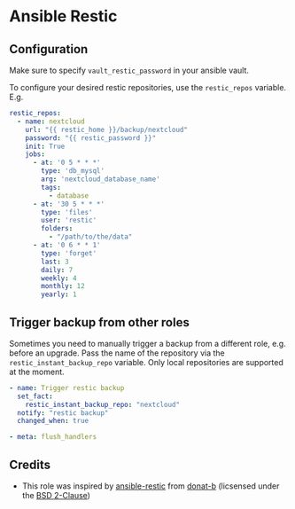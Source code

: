 # Ansible Restic

## Configuration

Make sure to specify `vault_restic_password` in your ansible vault.

To configure your desired restic repositories, use the `restic_repos` variable. E.g.

```yml
restic_repos:
  - name: nextcloud
    url: "{{ restic_home }}/backup/nextcloud"
    password: "{{ restic_password }}"
    init: True
    jobs:
      - at: '0 5 * * *'
        type: 'db_mysql'
        arg: 'nextcloud_database_name'
        tags:
          - database
      - at: '30 5 * * *'
        type: 'files'
        user: 'restic'
        folders:
          - "/path/to/the/data"
      - at: '0 6 * * 1'
        type: 'forget'
        last: 3
        daily: 7
        weekly: 4
        monthly: 12
        yearly: 1
```

## Trigger backup from other roles

Sometimes you need to manually trigger a backup from a different role, e.g. before an upgrade.
Pass the name of the repository via the `restic_instant_backup_repo` variable. Only local repositories are supported at the moment.

```yml
- name: Trigger restic backup
  set_fact:
    restic_instant_backup_repo: "nextcloud"
  notify: "restic backup"
  changed_when: true

- meta: flush_handlers
```

## Credits

- This role was inspired by [ansible-restic](https://github.com/donat-b/ansible-restic) from [donat-b](https://github.com/donat-b) (licsensed under the [BSD 2-Clause](https://opensource.org/licenses/BSD-2-Clause))
